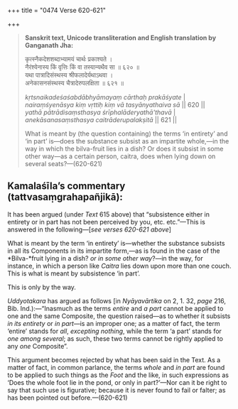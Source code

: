 +++
title = "0474 Verse 620-621"

+++
> **Sanskrit text, Unicode transliteration and English translation by Ganganath Jha:** 
>
> कृत्स्नैकदेशशब्दाभ्यामयं चार्थः प्रकाश्यते ।  
> नैरंश्येनास्य किं वृत्तिः किं वा तस्यान्यथैव सा ॥ ६२० ॥  
> यथा पात्रादिसंस्थस्य श्रीफलादेर्यथाऽथवा ।  
> अनेकासनसंस्थस्य चैत्रादेरुपलक्षिता ॥ ६२१ ॥ 
>
> *kṛtsnaikadeśaśabdābhyāmayaṃ cārthaḥ prakāśyate* \|  
> *nairaṃśyenāsya kiṃ vṛttiḥ kiṃ vā tasyānyathaiva sā* \|\| 620 \|\|  
> *yathā pātrādisaṃsthasya śrīphalāderyathā'thavā* \|  
> *anekāsanasaṃsthasya caitrāderupalakṣitā* \|\| 621 \|\| 
>
> What is meant by (the question containing) the terms ‘in entirety’ and ‘in part’ is—does the substance subsist as an impartite whole,—in the way in which the bilva-fruit lies in a dish? Or does it subsist in some other way—as a certain person, caitra, does when lying down on several seats?—(620-621)



## Kamalaśīla’s commentary (tattvasaṃgrahapañjikā):

It has been argued (under *Text* 615 above) that “subsistence either in entirety or in part has not been perceived by you, etc. etc.”—This is answered in the following—[*see verses 620-621 above*]

What is meant by the term ‘in entirety’ is—whether the substance subsists in all its Components in its impartite form,—as is found in the case of the *Bilva-*fruit lying in a dish? *or in some other way*?—in the way, for instance, in which a person like *Caitra* lies down upon more than one couch. This is what is meant by subsistence ‘in part’.

This is only by the way.

*Uddyotakara* has argued as follows [in *Nyāyavārtika* on 2, 1. 32, *page* 216, Bib. Ind.):—“Inasmuch as the terms *entire* and *a part* cannot be applied to one and the same Composite, the question raised—as to whether it subsists *in its entirety* or *in part*—is an improper one; as a matter of fact, the term ‘entire’ stands for *all*, *excepting nothing*, while the term ‘a part’ stands for *one among several*; as such, these two terms cannot be rightly applied to any *one* Composite”.

This argument becomes rejected by what has been said in the Text. As a matter of fact, in common parlance, the terms *whole* and *in part* are found to be applied to such things as the *Foot* and the like, in such expressions as ‘Does the whole foot lie in the pond, or only in part?’—Nor can it be right to say that such use is figurative; because it is never found to fail or falter; as has been pointed out before.—(620-621)


